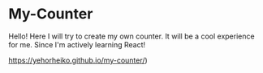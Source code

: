 # My-Counter
Hello! Here I will try to create my own counter. It will be a cool experience for me. Since I'm actively learning React!


https://yehorheiko.github.io/my-counter/)
